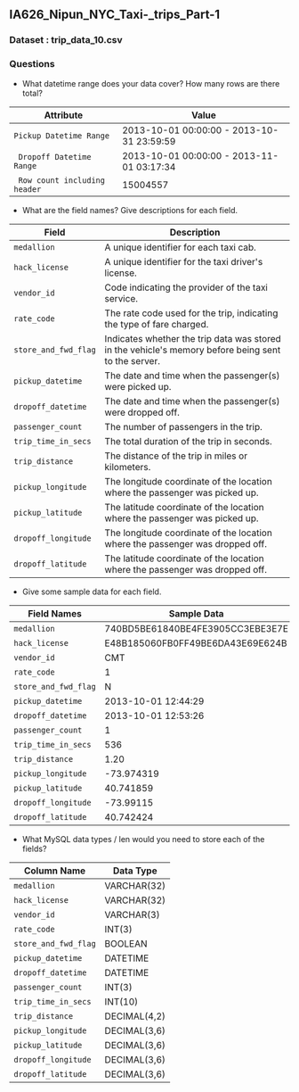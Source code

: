 ## IA626_Nipun_NYC_Taxi-_trips_Part-1

### Dataset : trip_data_10.csv

### Questions 
- What datetime range does your data cover?  How many rows are there total?
  
| Attribute                     | Value                                         |
|-------------------------------|-----------------------------------------------|
| `Pickup Datetime Range`       | 2013-10-01 00:00:00 - 2013-10-31 23:59:59     |
|` Dropoff Datetime Range`      | 2013-10-01 00:00:00 - 2013-11-01 03:17:34     |
|` Row count including header`  | 15004557                                      |

                         
- What are the field names?  Give descriptions for each field.
  
| Field                | Description                                                                                         |
|----------------------|-----------------------------------------------------------------------------------------------------|
| `medallion`          | A unique identifier for each taxi cab.                                                              |
| `hack_license`       | A unique identifier for the taxi driver's license.                                                  |
| `vendor_id`          | Code indicating the provider of the taxi service.                                                   |
| `rate_code`          | The rate code used for the trip, indicating the type of fare charged.                               |
| `store_and_fwd_flag` | Indicates whether the trip data was stored in the vehicle's memory before being sent to the server. |
| `pickup_datetime`    | The date and time when the passenger(s) were picked up.                                             |
| `dropoff_datetime`   | The date and time when the passenger(s) were dropped off.                                           |
| `passenger_count`    | The number of passengers in the trip.                                                               |
| `trip_time_in_secs`  | The total duration of the trip in seconds.                                                          |
| `trip_distance`      | The distance of the trip in miles or kilometers.                                                    |
| `pickup_longitude`   | The longitude coordinate of the location where the passenger was picked up.                         |
| `pickup_latitude`    | The latitude coordinate of the location where the passenger was picked up.                          |
| `dropoff_longitude`  | The longitude coordinate of the location where the passenger was dropped off.                       |
| `dropoff_latitude`   | The latitude coordinate of the location where the passenger was dropped off.                        |


- Give some sample data for each field.

| Field Names        | Sample Data                      |
|--------------------|----------------------------------|
| `medallion`        | 740BD5BE61840BE4FE3905CC3EBE3E7E |
| `hack_license`     | E48B185060FB0FF49BE6DA43E69E624B |
| `vendor_id`        | CMT                              |
| `rate_code`        | 1                                |
| `store_and_fwd_flag`| N                               |
| `pickup_datetime`  | 2013-10-01 12:44:29              |
| `dropoff_datetime` | 2013-10-01 12:53:26              |
| `passenger_count`  | 1                                |
| `trip_time_in_secs`| 536                              |
| `trip_distance`    | 1.20                             |
| `pickup_longitude` | -73.974319                       |
| `pickup_latitude`  | 40.741859                        |
| `dropoff_longitude`| -73.99115                        |
| `dropoff_latitude` | 40.742424                        |


- What MySQL data types / len would you need to store each of the fields?

| Column Name        | Data Type        |
|--------------------|------------------|
| `medallion`        | VARCHAR(32)      |
| `hack_license`     | VARCHAR(32)      |
| `vendor_id`        | VARCHAR(3)       |
| `rate_code`        | INT(3)           |
| `store_and_fwd_flag`| BOOLEAN          |
| `pickup_datetime`  | DATETIME         |
| `dropoff_datetime` | DATETIME         |
| `passenger_count`  | INT(3)           |
| `trip_time_in_secs`| INT(10)          |
| `trip_distance`    | DECIMAL(4,2)     |
| `pickup_longitude` | DECIMAL(3,6)     |
| `pickup_latitude`  | DECIMAL(3,6)     |
| `dropoff_longitude`| DECIMAL(3,6)     |
| `dropoff_latitude` | DECIMAL(3,6)     |

  
  

  
